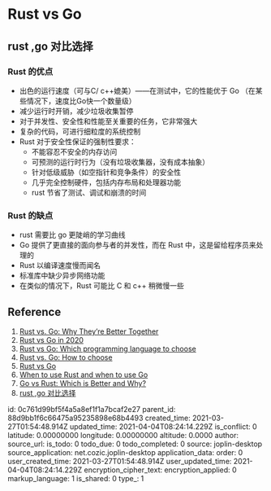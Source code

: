 # Rust vs Go

## rust ,go 对比选择

### Rust 的优点

- 出色的运行速度（可与C/ c++媲美）——在测试中，它的性能优于 Go （在某些情况下，速度比Go快一个数量级）
- 减少运行时开销，减少垃圾收集暂停
- 对于并发性、安全性和性能至关重要的任务，它非常强大
- 复杂的代码，可进行细粒度的系统控制
- Rust 对于安全性保证的强制性要求：
  - 不能容忍不安全的内存访问
  - 可预测的运行时行为（没有垃圾收集器，没有成本抽象）
  - 针对低级威胁（如空指针和竞争条件）的安全性
  - 几乎完全控制硬件，包括内存布局和处理器功能
  - rust 节省了测试、调试和崩溃的时间

### Rust 的缺点

- rust 需要比 go 更陡峭的学习曲线
- Go 提供了更直接的面向参与者的并发性，而在 Rust 中，这是留给程序员来处理的
- Rust 以编译速度慢而闻名
- 标准库中缺少异步网络功能
- 在类似的情况下，Rust 可能比 C 和 c++ 稍微慢一些

## Reference

1. [Rust vs. Go: Why They’re Better Together](https://thenewstack.io/rust-vs-go-why-theyre-better-together/)
2. [Rust vs Go in 2020](https://medium.com/@devathon_/rust-vs-go-in-2020-1d472b5ee15)
3. [Rust vs Go: Which programming language to choose](https://devathon.com/blog/rust-vs-go-which-programming-language-to-choose/)
4. [Rust vs. Go: How to choose](https://www.infoworld.com/article/3436960/rust-vs-go-how-to-choose.html)
5. [Rust vs Go](https://bitfieldconsulting.com/golang/rust-vs-go)
6. [When to use Rust and when to use Go](https://blog.logrocket.com/when-to-use-rust-and-when-to-use-golang/)
7. [Go vs Rust: Which is Better and Why?](https://appinventiv.com/blog/go-vs-rust/)
8. [rust ,go 对比选择](https://zhuanlan.zhihu.com/p/75800047)

id: 0c761d99bf5f4a5a8ef1f1a7bcaf2e27
parent_id: 88d9bb1f6c66475a95235898e68b4493
created_time: 2021-03-27T01:54:48.914Z
updated_time: 2021-04-04T08:24:14.229Z
is_conflict: 0
latitude: 0.00000000
longitude: 0.00000000
altitude: 0.0000
author: 
source_url: 
is_todo: 0
todo_due: 0
todo_completed: 0
source: joplin-desktop
source_application: net.cozic.joplin-desktop
application_data: 
order: 0
user_created_time: 2021-03-27T01:54:48.914Z
user_updated_time: 2021-04-04T08:24:14.229Z
encryption_cipher_text: 
encryption_applied: 0
markup_language: 1
is_shared: 0
type_: 1